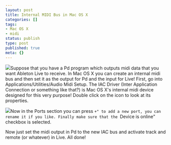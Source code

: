 ```yaml
---
layout: post
title: Internal MIDI Bus in Mac OS X
categories: []
tags:
- Mac OS X
- midi
status: publish
type: post
published: true
meta: {}
---
```


![](/squarespace_images/production_1370812_16892027__KBlvp5i4Mkk_SLaDtXTYeRI_AAAAAAAAAH8_0XZjofIoNWQ_s200_audio%2Bmidi%2Bsetup.jpg_)Suppose that you have a Pd program which outputs midi data that you want Ableton Live to receive. In Mac OS X you can create an internal midi bus and then set it as the output for Pd and the input for Live! First, go into Applications/Utilities/Audio Midi Setup. The IAC Driver (Inter Application Connection or something like that?) is Mac OS X's internal midi device designed for this very purpose! Double click on the icon to look at its properties.

![](/squarespace_images/production_1370812_16892027__KBlvp5i4Mkk_SLaBvJSdcSI_AAAAAAAAAH0_r3i0f251Slo_s200_IACDriver.png_)Now in the Ports section you can press ``+" to add a new port, you can rename it if you like. Finally make sure that the ``Device is online" checkbox is selected. 

Now just set the midi output in Pd to the new IAC bus and activate track and remote (or whatever) in Live. All done!
